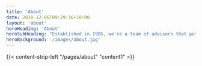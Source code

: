 ```yaml
---
title: 'About'
date: 2018-12-06T09:29:16+10:00
layout: 'about'
heroHeading: 'About'
heroSubHeading: "Established in 1985, we're a team of advisors that puts your business first."
heroBackground: '/images/about.jpg'
---
```


<div>
{{< content-strip-left "/pages/about" "content1" >}}
</div>

